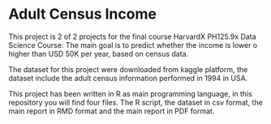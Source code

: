 ﻿# Adult Census Income

This project is 2 of 2 projects for the final course HarvardX PH125.9x Data Science Course. The main goal is to predict whether the income is lower o higher than USD 50K per year, based on census data.

The dataset for this project were downloaded from kaggle platform, the dataset include the adult census information performed in 1994 in USA.

This project has been written in R as main programming language, in this repository you will find four files. The R script, the dataset in csv format, the main report in RMD format and the main report in PDF format.
